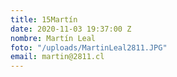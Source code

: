 ```yaml
---
title: 15Martín
date: 2020-11-03 19:37:00 Z
nombre: Martín Leal
foto: "/uploads/MartinLeal2811.JPG"
email: martin@2811.cl
---
```


